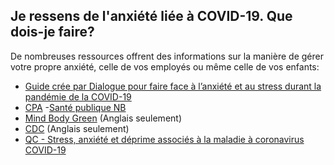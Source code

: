 ## Je ressens de l'anxiété liée à COVID-19. Que dois-je faire?

De nombreuses ressources offrent des informations sur la manière de gérer votre propre anxiété, celle de vos employés ou même celle de vos enfants:

- [Guide crée par Dialogue pour faire face à l’anxiété et au stress durant la pandémie de la COVID-19
  ](dialogue.co/mental-health-covid-19)
- [CPA](https://cpa.ca/fr/covid-19/) -[Santé publique NB](https://www2.gnb.ca/content/gnb/fr/ministeres/bmhc/maladies_transmissibles/content/maladies_respiratoires/coronavirus/la-sante-mentale-et-ladaptation-psychologique-pendant-la-pandemi.html#enfants)
- [Mind Body Green](https://www.mindbodygreen.com/articles/how-to-calm-your-anxiety-about-coronavirus-in-90-seconds) (Anglais seulement)
- [CDC](https://www.cdc.gov/coronavirus/2019-ncov/prepare/managing-stress-anxiety.html?CDC_AA_refVal=https%3A%2F%2Fwww.cdc.gov%2Fcoronavirus%2F2019-ncov%2Fabout%2Fcoping.html) (Anglais seulement)
- [QC - Stress, anxiété et déprime associés à la maladie à coronavirus COVID-19](https://www.quebec.ca/sante/problemes-de-sante/a-z/coronavirus-2019/stress-anxiete-et-deprime-associes-a-la-maladie-a-coronavirus-covid-19/)
